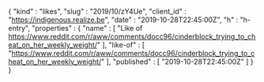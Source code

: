 {
  "kind" : "likes",
  "slug" : "2019/10/zY4Ue",
  "client_id" : "https://indigenous.realize.be",
  "date" : "2019-10-28T22:45:00Z",
  "h" : "h-entry",
  "properties" : {
    "name" : [ "Like of https://www.reddit.com/r/aww/comments/docc96/cinderblock_trying_to_cheat_on_her_weekly_weight/" ],
    "like-of" : [ "https://www.reddit.com/r/aww/comments/docc96/cinderblock_trying_to_cheat_on_her_weekly_weight/" ],
    "published" : [ "2019-10-28T22:45:00Z" ]
  }
}
